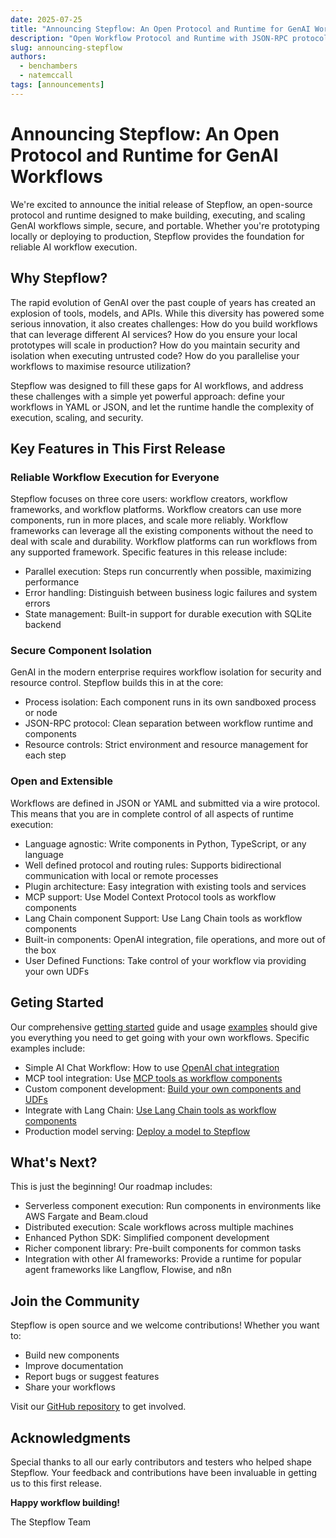 ```yaml
---
date: 2025-07-25
title: "Announcing Stepflow: An Open Protocol and Runtime for GenAI Workflows"
description: "Open Workflow Protocol and Runtime with JSON-RPC protocol for component servers."
slug: announcing-stepflow
authors:
  - benchambers
  - natemccall
tags: [announcements]
---
```


# Announcing Stepflow: An Open Protocol and Runtime for GenAI Workflows

We're excited to announce the initial release of Stepflow, an open-source
protocol and runtime designed to make building, executing, and scaling GenAI
workflows simple, secure, and portable. Whether you're prototyping locally or
deploying to production, Stepflow provides the foundation for reliable AI
workflow execution.

<!-- truncate -->

## Why Stepflow?

The rapid evolution of GenAI over the past couple of years has created an
explosion of tools, models, and APIs. While this diversity has powered some
serious innovation, it also creates challenges: How do you build workflows that
can leverage different AI services? How do you ensure your local prototypes will
scale in production? How do you maintain security and isolation when executing
untrusted code? How do you parallelise your workflows to maximise resource
utilization?

Stepflow was designed to fill these gaps for AI workflows, and address these challenges with a
simple yet powerful approach: define your workflows in YAML or JSON, and let the
runtime handle the complexity of execution, scaling, and security.

## Key Features in This First Release

### Reliable Workflow Execution for Everyone

Stepflow focuses on three core users: workflow creators, workflow frameworks,
and workflow platforms. Workflow creators can use more components, run in more
places, and scale more reliably. Workflow frameworks can leverage all the
existing components without the need to deal with scale and durability. Workflow
platforms can run workflows from any supported framework. Specific features in
this release include:

- Parallel execution: Steps run concurrently when possible, maximizing
  performance
- Error handling: Distinguish between business logic failures and system errors
- State management: Built-in support for durable execution with SQLite backend

### Secure Component Isolation

GenAI in the modern enterprise requires workflow isolation for security and resource control. Stepflow builds this in at the core:
- Process isolation: Each component runs in its own sandboxed process or node
- JSON-RPC protocol: Clean separation between workflow runtime and components
- Resource controls: Strict environment and resource management for each step

### Open and Extensible

Workflows are defined in JSON or YAML and submitted via a
wire protocol. This means that you are in complete control of all aspects of
runtime execution:

- Language agnostic: Write components in Python, TypeScript, or any language
- Well defined protocol and routing rules: Supports bidirectional communication with local or remote processes
- Plugin architecture: Easy integration with existing tools and services
- MCP support: Use Model Context Protocol tools as workflow components
- Lang Chain component Support: Use Lang Chain tools as workflow components
- Built-in components: OpenAI integration, file operations, and more out of the
  box
- User Defined Functions: Take control of your workflow via providing your own
  UDFs

## Geting Started

Our comprehensive [getting started](/docs/getting-started) guide and usage [examples](/docs/examples/) should give you everything you need to get going with your own workflows. Specific examples include:

- Simple AI Chat Workflow: How to use [OpenAI chat integration](/docs/examples/openai-workflows)
- MCP tool integration: Use [MCP tools as workflow components](/docs/examples/mcp-tools)
- Custom component development: [Build your own components and UDFs](/docs/examples/custom-components)
- Integrate with Lang Chain: [Use Lang Chain tools as workflow components](/docs/examples/langchain-integration)
- Production model serving: [Deploy a model to Stepflow](/docs/examples/production-model-serving)

## What's Next?

This is just the beginning! Our roadmap includes:

- Serverless component execution: Run components in environments like AWS Fargate and Beam.cloud 
- Distributed execution: Scale workflows across multiple machines
- Enhanced Python SDK: Simplified component development
- Richer component library: Pre-built components for common tasks
- Integration with other AI frameworks: Provide a runtime for popular agent frameworks like Langflow, Flowise, and n8n

## Join the Community

Stepflow is open source and we welcome contributions! Whether you want to:

- Build new components
- Improve documentation
- Report bugs or suggest features
- Share your workflows

Visit our [GitHub repository](https://github.com/riptano/stepflow) to get
involved.

## Acknowledgments

Special thanks to all our early contributors and testers who helped shape
Stepflow. Your feedback and contributions have been invaluable in getting us to
this first release.

**Happy workflow building!**

The Stepflow Team